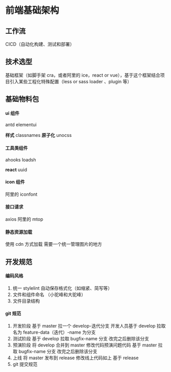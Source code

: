 # 前端基础架构

## 工作流

CICD（自动化构建、测试和部署）

## 技术选型

基础框架（如脚手架 cra，或者阿里的 ice，react or vue），基于这个框架结合项目引入某些工程化特殊配置（less or sass loader 、plugin 等）

## 基础物料包

#### ui 组件

antd elementui

**样式** classnames
**原子化** unocss

#### 工具类组件

ahooks loadsh

**react** uuid

#### icon 组件

阿里的 iconfont

#### 接口请求

axios 阿里的 mtop

#### 静态资源加载

使用 cdn 方式加载 需要一个统一管理图片的地方

## 开发规范

#### 编码风格

1. 统一 stylelint 自动保存格式化（如缩紧、简写等）
2. 文件和组件命名 （小驼峰和大驼峰）
3. 文件目录结构

#### git 规范

1. 开发阶段 基于 master 拉一个 develop-迭代分支 开发人员基于 develop 拉取名为 feature-data（迭代）-name 为分支
2. 测试阶段 基于 develop 拉取 bugfix-name 分支 改完之后删除该分支
3. 预演阶段 将 develop 合并到 master 修改代码预演问题代码 基于 master 拉取 bugfix-name 分支 改完之后删除该分支
4. 上线 将 master 发布到 release 修改线上代码如上 基于 release
5. git 提交规范
